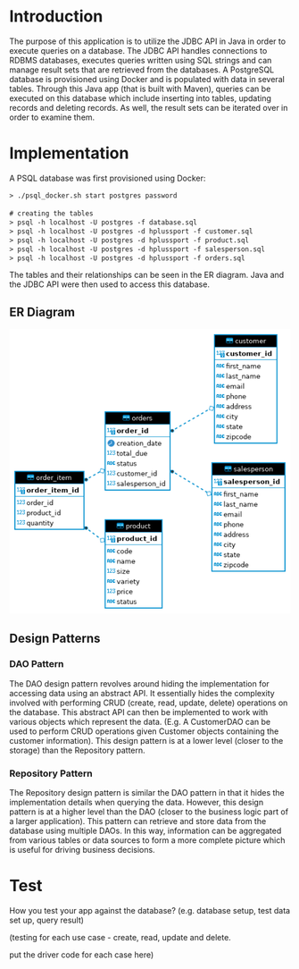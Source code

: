# Introduction
The purpose of this application is to utilize the JDBC API in Java in order to execute queries on a database. The JDBC API handles connections to RDBMS databases, executes queries written using SQL strings and can manage result sets that are retrieved from the databases. A PostgreSQL database is provisioned using Docker and is populated with data in several tables. Through this Java app (that is built with Maven), queries can be executed on this database which include inserting into tables, updating records and deleting records. As well, the result sets can be iterated over in order to examine them. 

# Implementation
A PSQL database was first provisioned using Docker:
```
> ./psql_docker.sh start postgres password

# creating the tables
> psql -h localhost -U postgres -f database.sql
> psql -h localhost -U postgres -d hplussport -f customer.sql
> psql -h localhost -U postgres -d hplussport -f product.sql
> psql -h localhost -U postgres -d hplussport -f salesperson.sql
> psql -h localhost -U postgres -d hplussport -f orders.sql
```

The tables and their relationships can be seen in the ER diagram.
Java and the JDBC API were then used to access this database.

## ER Diagram
![ER_diagram](./diagrams/hplussport_ERdiagram.png)

## Design Patterns

### DAO Pattern
The DAO design pattern revolves around hiding the implementation for accessing data using an abstract API. It essentially hides the complexity involved with performing CRUD (create, read, update, delete) operations on the database. This abstract API can then be implemented to work with various objects which represent the data. (E.g. A CustomerDAO can be used to perform CRUD operations given Customer objects containing the customer information). This design pattern is at a lower level (closer to the storage) than the Repository pattern.


### Repository Pattern
The Repository design pattern is similar the DAO pattern in that it hides the implementation details when querying the data. However, this design pattern is at a higher level than the DAO (closer to the business logic part of a larger application). This pattern can retrieve and store data from the database using multiple DAOs. In this way, information can be aggregated from various tables or data sources to form a more complete picture which is useful for driving business decisions.

# Test
How you test your app against the database? (e.g. database setup, test data set up, query result)

(testing for each use case - create, read, update and delete.

put the driver code for each case here)
